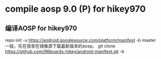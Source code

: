 compile aosp 9.0 (P) for hikey970
=====
编译AOSP for hikey970
-----
repo init -u https://android.googlesource.com/platform/manifest -b master
一般，先在宿舍在镜像源下载最新版本的aosp。 
git clone https://github.com/96boards-hikey/android-manifest.git -b
